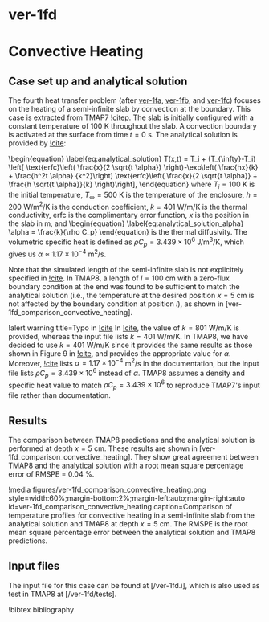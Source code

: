 # ver-1fd

# Convective Heating

## Case set up and analytical solution

The fourth heat transfer problem (after [ver-1fa](ver-1fa.md), [ver-1fb](ver-1fb.md), and [ver-1fc](ver-1fc.md)) focuses on the heating of a semi-infinite slab by convection at the boundary. This case is extracted from TMAP7 [!citep](ambrosek2008verification).
The slab is initially configured with a constant temperature of 100 K throughout the slab. A convection boundary is activated at the surface from time $t = 0$ s. The analytical solution is provided by [!cite](Incropera2002):

\begin{equation} \label{eq:analytical_solution}
T(x,t) = T_i + (T_{\infty}-T_i) \left[ \text{erfc}\left( \frac{x}{2 \sqrt{t \alpha}} \right)-\exp\left( \frac{hx}{k} + \frac{h^2t \alpha} {k^2}\right) \text{erfc}\left( \frac{x}{2 \sqrt{t \alpha}} + \frac{h \sqrt{t \alpha}}{k} \right)\right],
\end{equation}
where $T_i = 100$ K is the initial temperature, $T_{\infty} = 500$ K is the temperature of the enclosure, $h = 200$ W/m$^2$/K is the conduction coefficient, $k = 401$ W/m/K is the thermal conductivity, $\text{erfc}$ is the complimentary error function, $x$ is the position in the slab in m, and
\begin{equation} \label{eq:analytical_solution_alpha}
\alpha = \frac{k}{\rho C_p}
\end{equation}
is the thermal diffusivity. The volumetric specific heat is defined as $\rho C_p = 3.439 \times 10^6$ J/m$^3$/K, which gives us $\alpha \approx 1.17 \times 10^{-4}$ m$^2$/s.

Note that the simulated length of the semi-infinite slab is not explicitely specified in [!cite](ambrosek2008verification). In TMAP8, a length of $l=100$ cm with a zero-flux boundary condition at the end was found to be sufficient to match the analytical solution (i.e., the temperature at the desired position $x = 5$ cm is not affected by the boundary condition at position $l$), as shown in [ver-1fd_comparison_convective_heating].

!alert warning title=Typo in [!cite](ambrosek2008verification)
In [!cite](ambrosek2008verification), the value of $k = 801$ W/m/K is provided, whereas the input file lists $k = 401$ W/m/K. In TMAP8, we have decided to use $k = 401$ W/m/K since it provides the same results as those shown in Figure 9 in [!cite](ambrosek2008verification), and provides the appropriate value for $\alpha$. Moreover, [!cite](ambrosek2008verification) lists $\alpha = 1.17 \times 10^{-4}$ m$^2$/s in the documentation, but the input file lists $\rho C_p = 3.439 \times 10^6$ instead of $\alpha$. TMAP8 assumes a density and specific heat value to match $\rho C_p = 3.439 \times 10^6$ to reproduce TMAP7's input file rather than documentation.

## Results

The comparison between TMAP8 predictions and the analytical solution is performed at depth $x = 5$ cm.
These results are shown in [ver-1fd_comparison_convective_heating].
They show great agreement between TMAP8 and the analytical solution with a root mean square percentage error of RMSPE = 0.04 %.

!media figures/ver-1fd_comparison_convective_heating.png
    style=width:60%;margin-bottom:2%;margin-left:auto;margin-right:auto
    id=ver-1fd_comparison_convective_heating
    caption=Comparison of temperature profiles for convective heating in a semi-infinite slab from the analytical solution and TMAP8 at depth $x = 5$ cm. The RMSPE is the root mean square percentage error between the analytical solution and TMAP8 predictions.

## Input files

The input file for this case can be found at [/ver-1fd.i], which is also used as test in TMAP8 at [/ver-1fd/tests].

!bibtex bibliography
